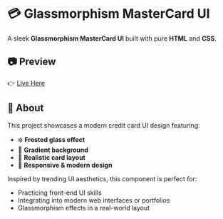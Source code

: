 # 💳 Glassmorphism MasterCard UI

A sleek **Glassmorphism MasterCard UI** built with pure **HTML** and **CSS**.

## 📷 Preview
👉 [Live Here](https://mhttarunno.github.io/MasterCard-UI/)

## 🌟 About

This project showcases a modern credit card UI design featuring:

- ❄️ **Frosted glass effect**
- 🎨 **Gradient background**
- 💠 **Realistic card layout**
- 📱 **Responsive & modern design**

Inspired by trending UI aesthetics, this component is perfect for:

- Practicing front-end UI skills
- Integrating into modern web interfaces or portfolios
- Glassmorphism effects in a real-world layout

